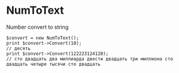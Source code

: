 # NumToText
Number convert to string

```
$convert = new NumToText();
print $convert->Convert(10);
// десять
print $convert->Convert(122223124120);
// сто двадцать два миллиарда двести двадцать три миллиона сто двадцать четыре тысячи сто двадцать 
```
